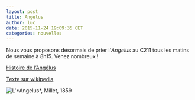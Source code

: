 ```yaml
---
layout: post
title: Angelus
author: luc
date: 2015-11-24 19:09:35 CET
categories: nouvelles
---
```


Nous vous proposons désormais de prier l'*Angelus* au C211 tous les matins de semaine à 8h15. 
Venez nombreux !

[Histoire de l’Angélus](http://www.salve-regina.com/salve/Histoire_de_l'Angelus)

[Texte sur wikipedia](https://fr.wikipedia.org/wiki/Ang%C3%A9lus)

<img alt="L'*Angelus*, Millet, 1859" class="intense" src="https://upload.wikimedia.org/wikipedia/commons/5/57/Jean-Fran%C3%A7ois_Millet_Angelus.jpg" />


